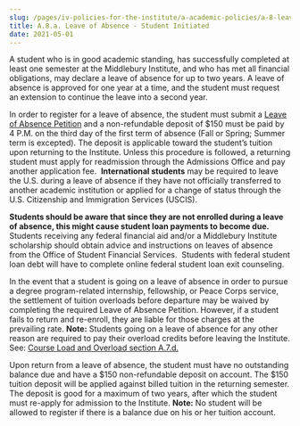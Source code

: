 ```yaml
---
slug: /pages/iv-policies-for-the-institute/a-academic-policies/a-8-leaves-of-absence-withdrawal-suspension-expulsion-and-graduation/a-8-a-leave-of-absence-student-initiated
title: A.8.a. Leave of Absence - Student Initiated
date: 2021-05-01
---
```

A student who is in good academic standing, has successfully completed at least one semester at the Middlebury Institute, and who has met all financial obligations, may declare a leave of absence for up to two years. A leave of absence is approved for one year at a time, and the student must request an extension to continue the leave into a second year.

In order to register for a leave of absence, the student must submit a [Leave of Absence Petition](https://www.middlebury.edu/institute/sites/www.middlebury.edu.institute/files/2019-09/leave_of_absence_petition--eFillable.pdf?fv=TsilFBL8) and a non-refundable deposit of $150 must be paid by 4 P.M. on the third day of the first term of absence (Fall or Spring; Summer term is excepted). The deposit is applicable toward the student’s tuition upon returning to the Institute. Unless this procedure is followed, a returning student must apply for readmission through the Admissions Office and pay another application fee.  **International students** may be required to leave the U.S. during a leave of absence if they have not officially transferred to another academic institution or applied for a change of status through the U.S. Citizenship and Immigration Services (USCIS).

**Students should be aware that since they are not enrolled during a leave of absence, this might cause student loan payments to become due.** Students receiving any federal financial aid and/or a Middlebury Institute scholarship should obtain advice and instructions on leaves of absence from the Office of Student Financial Services.  Students with federal student loan debt will have to complete online federal student loan exit counseling. 

In the event that a student is going on a leave of absence in order to pursue a degree program-related internship, fellowship, or Peace Corps service, the settlement of tuition overloads before departure may be waived by completing the required Leave of Absence Petition. However, if a student fails to return and re-enroll, they are liable for those charges at the prevailing rate. **Note:** Students going on a leave of absence for any other reason are required to pay their overload credits before leaving the Institute. See: [Course Load and Overload section A.7.d.](https://handbook.middlebury.edu/pages/iv-policies-for-the-institute/a-academic-policies/a-7-policies-concerning-enrollment-and-payment-fees/a-7-d-course-load-and-overloads/)

Upon return from a leave of absence, the student must have no outstanding balance due and have a $150 non-refundable deposit on account. The $150 tuition deposit will be applied against billed tuition in the returning semester. The deposit is good for a maximum of two years, after which the student must re-apply for admission to the Institute. **Note:** No student will be allowed to register if there is a balance due on his or her tuition account.
